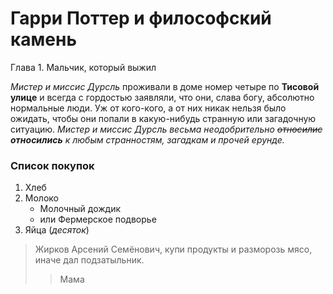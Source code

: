 # Гарри Поттер и философский камень

Глава 1. Мальчик, который выжил

*Мистер и миссис Дурсль* проживали в доме номер четыре по **Тисовой улице** и всегда с гордостью заявляли, что они, слава богу, абсолютно нормальные люди. Уж от кого-кого, а от них никак нельзя было ожидать, чтобы они попали в какую-нибудь странную или загадочную ситуацию. *Мистер и миссис Дурсль весьма неодобрительно ~~относилис~~ **относились** к любым странностям, загадкам и прочей ерунде.*

### Список покупок

1. Хлеб
2. Молоко
    - Молочный дождик
    - или Фермерское подворье
3. Яйца (*десяток*)

> Жирков Арсений Семёнович, купи продукты и разморозь мясо, иначе дал подзатыльник.
>> Мама